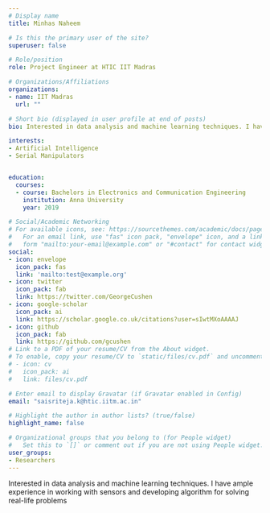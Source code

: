 ```yaml
---
# Display name
title: Minhas Naheem

# Is this the primary user of the site?
superuser: false

# Role/position
role: Project Engineer at HTIC IIT Madras

# Organizations/Affiliations
organizations:
- name: IIT Madras
  url: ""

# Short bio (displayed in user profile at end of posts)
bio: Interested in data analysis and machine learning techniques. I have ample experience in working with sensors and developing algorithm for solving real-life problems 

interests:
- Artificial Intelligence
- Serial Manipulators


education:
  courses:
  - course: Bachelors in Electronics and Communication Engineering
    institution: Anna University
    year: 2019

# Social/Academic Networking
# For available icons, see: https://sourcethemes.com/academic/docs/page-builder/#icons
#   For an email link, use "fas" icon pack, "envelope" icon, and a link in the
#   form "mailto:your-email@example.com" or "#contact" for contact widget.
social:
- icon: envelope
  icon_pack: fas
  link: 'mailto:test@example.org'
- icon: twitter
  icon_pack: fab
  link: https://twitter.com/GeorgeCushen
- icon: google-scholar
  icon_pack: ai
  link: https://scholar.google.co.uk/citations?user=sIwtMXoAAAAJ
- icon: github
  icon_pack: fab
  link: https://github.com/gcushen
# Link to a PDF of your resume/CV from the About widget.
# To enable, copy your resume/CV to `static/files/cv.pdf` and uncomment the lines below.
# - icon: cv
#   icon_pack: ai
#   link: files/cv.pdf

# Enter email to display Gravatar (if Gravatar enabled in Config)
email: "saisriteja.k@htic.iitm.ac.in"

# Highlight the author in author lists? (true/false)
highlight_name: false

# Organizational groups that you belong to (for People widget)
#   Set this to `[]` or comment out if you are not using People widget.
user_groups:
- Researchers
---
```


Interested in data analysis and machine learning techniques. I have ample experience in working with sensors and developing algorithm for solving real-life problems 
